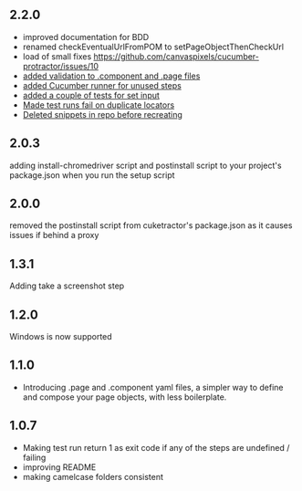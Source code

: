 ## 2.2.0
* improved documentation for BDD
* renamed checkEventualUrlFromPOM to setPageObjectThenCheckUrl
* load of small fixes https://github.com/canvaspixels/cucumber-protractor/issues/10
* [added validation to .component and .page files](https://github.com/canvaspixels/cucumber-protractor/issues/11)
* [added Cucumber runner for unused steps](https://github.com/canvaspixels/cucumber-protractor/issues/9)
* [added a couple of tests for set input](https://github.com/canvaspixels/cucumber-protractor/issues/7)
* [Made test runs fail on duplicate locators](https://github.com/canvaspixels/cucumber-protractor/issues/6)
* [Deleted snippets in repo before recreating](https://github.com/canvaspixels/cucumber-protractor/issues/4)

## 2.0.3
adding install-chromedriver script and postinstall script to your project's package.json when you run the setup script

## 2.0.0
removed the postinstall script from cuketractor's package.json as it causes issues if behind a proxy

## 1.3.1
Adding take a screenshot step

## 1.2.0
Windows is now supported


## 1.1.0
* Introducing .page and .component yaml files, a simpler way to define and compose your page objects, with less boilerplate.


## 1.0.7
* Making test run return 1 as exit code if any of the steps are undefined / failing
* improving README
* making camelcase folders consistent
